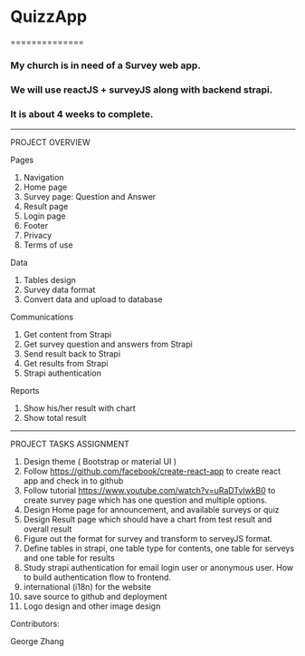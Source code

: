 # QuizzApp
==============

### My church is in need of a Survey web app. 
### We will use reactJS + surveyJS along with backend strapi.
### It is about 4 weeks to complete.
________________
PROJECT OVERVIEW

Pages
1. Navigation
2. Home page
3. Survey page: Question and Answer
4. Result page
5. Login page
6. Footer
7. Privacy
8. Terms of use

Data
1. Tables design
2. Survey data format
3. Convert data and upload to database

Communications
1. Get content from Strapi
2. Get survey question and answers from Strapi
3. Send result back to Strapi
4. Get results from Strapi
5. Strapi authentication

Reports
1. Show his/her result with chart
2. Show total result
________________________
PROJECT TASKS ASSIGNMENT

1. Design theme ( Bootstrap or material UI )
2. Follow https://github.com/facebook/create-react-app to create react app and check in to github
3. Follow tutorial https://www.youtube.com/watch?v=uRaDTvlwkB0 to create survey page which has one question and multiple options.
4. Design Home page for announcement, and available surveys or quiz
5. Design Result page which should have a chart from test result and overall result
6. Figure out the format for survey and transform to serveyJS format.
7. Define tables in strapi, one table type for contents, one table for serveys and one table for results
8. Study strapi authentication for email login user or anonymous user. How to build authentication flow to frontend.
9. international (i18n) for the website
10. save source to github and deployment
11. Logo design and other image design

Contributors:

George Zhang